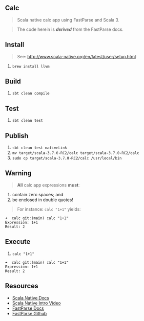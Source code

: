 Calc
----
>Scala native calc app using FastParse and Scala 3.

>The code herein is ***derived*** from the FastParse docs.

Install
-------
>See: http://www.scala-native.org/en/latest/user/setup.html
1. ```brew install llvm```

Build
-----
1. ```sbt clean compile```

Test
----
1. ```sbt clean test```

Publish
-------
1. ```sbt clean test nativeLink```
2. ```mv target/scala-3.7.0-RC2/calc target/scala-3.7.0-RC2/calc```
3. ```sudo cp target/scala-3.7.0-RC2/calc /usr/local/bin```

Warning
-------
>**All** calc app expressions **must**:
1. contain zero spaces; and
2. be enclosed in double quotes!
>For instance: ```calc "1+1"``` yields:
```
➜  calc git:(main) calc "1+1"                                                
Expression: 1+1
Result: 2
```

Execute
-------
1. ```calc "1+1"```
```
➜  calc git:(main) calc "1+1"                                                
Expression: 1+1
Result: 2
```

Resources
---------
* [Scala Native Docs](http://www.scala-native.org/en/latest/index.html)
* [Scala Native Intro Video](https://www.youtube.com/watch?v=u2CnE-sRdBw)
* [FastParse Docs](https://com-lihaoyi.github.io/fastparse/)
* [FastParse Github](https://github.com/com-lihaoyi/fastparse)